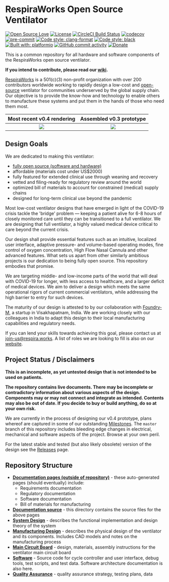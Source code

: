 # RespiraWorks Open Source Ventilator

[![Open Source Love](https://badges.frapsoft.com/os/v1/open-source.png?v=103)](open_source.md)
[![License](https://img.shields.io/badge/License-Apache%202.0-blue.svg)](https://opensource.org/licenses/Apache-2.0)
[![CircleCI Build Status](https://circleci.com/gh/RespiraWorks/Ventilator.svg?style=shield)](https://circleci.com/gh/RespiraWorks/Ventilator/tree/master)
[![codecov](https://codecov.io/gh/RespiraWorks/Ventilator/branch/master/graph/badge.svg)](https://codecov.io/gh/RespiraWorks/Ventilator)
[![pre-commit](https://img.shields.io/badge/pre--commit-enabled-brightgreen?logo=pre-commit&logoColor=white)](https://github.com/pre-commit/pre-commit)
[![Code style: clang-format](https://img.shields.io/badge/code%20style-clang--format-blue)](https://clang.llvm.org/docs/ClangFormat.html)
[![Code style: black](https://img.shields.io/badge/code%20style-black-000000.svg)](https://github.com/psf/black)
[![Built with: platformio](https://img.shields.io/badge/built%20with-platformio-orange)](https://platformio.org/)
[![GitHub commit activity](https://img.shields.io/github/commit-activity/m/RespiraWorks/Ventilator)](https://github.com/RespiraWorks/Ventilator/pulse)
[![Donate](https://img.shields.io/badge/donate-gofundme-blueviolet)](https://www.gofundme.com/f/RespiraWorks)

This is a common repository for all hardware and software components of the RespiraWorks open source ventilator.

**If you intend to contribute, please read our [wiki](https://github.com/RespiraWorks/Ventilator/wiki).**

[RespiraWorks](https://respira.works/) is a 501(c)(3) non-profit organization with over 200 contributors worldwide
working to rapidly design a low-cost and [open-source](open_source.md) ventilator for communities underserved by the
global supply chain. Our objective is to provide the know-how and technology to enable others to manufacture these
systems and put them in the hands of those who need them most.

|           Most recent v0.4 rendering            |            Assembled v0.3 prototype             |
|:-----------------------------------------------:|:-----------------------------------------------:|
| ![](manufacturing/images/rendering_smaller.jpg) | ![](manufacturing/images/assembled_smaller.jpg) |

## Design Goals

We are dedicated to making this ventilator:
* [fully open source (software and hardware)](open_source.md)
* affordable (materials cost under US$2000)
* fully featured for extended clinical use through weaning and recovery
* vetted and filing-ready for regulatory review around the world
* optimized bill of materials to account for constrained (medical) supply chains
* designed for long-term clinical use beyond the pandemic

Most low-cost ventilator designs that have emerged in light of the COVID-19 crisis tackle the 'bridge' problem —
keeping a patient alive for 6-8 hours of closely monitored care until they can be transitioned to a full
ventilator. We are designing that full ventilator, a highly valued medical device critical to care beyond the
current crisis.

Our design shall provide essential features such as an intuitive, localized user interface, adaptive pressure- and
volume-based operating modes, fine control of oxygen concentration, High Flow Nasal Cannula and other advanced features.
What sets us apart from other similarly ambitious projects is our dedication to being fully open source. This repository
embodies that promise.

We are targeting middle- and low-income parts of the world that will deal with COVID-19 for longer, with less access
to healthcare, and a larger deficit of medical devices. We aim to deliver a design which meets the same operational
rigors of current commercial ventilators, while addressing the high barrier to entry for such devices.

The maturity of our design is attested to by our collaboration with [Foundry-M](http://www.foundrym.in/), a startup
in Visakhapatnam, India. We are working closely with our colleagues in India to adapt this design to their local
manufacturing capabilities and regulatory needs.

If you can lend your skills towards achieving this goal, please contact us at
[join-us@respira.works](mailto:join-us@respira.works?subject=[GitHub]%20Join%20request). A list of roles we are looking
to fill is also on our [website](https://respira.works/join-us).

## Project Status / Disclaimers

**This is an incomplete, as yet untested design that is not intended to be used on patients.**

**The repository contains live documents. There may be incomplete or contradictory information about various aspects
of the design. Components may or may not connect and integrate as intended. Contents may also be out of date. If you
decide to buy or build anything, do so at your own risk.**

We are currently in the process of designing our v0.4 prototype, plans whereof are captured in some of our outstanding [Milestones](https://github.com/RespiraWorks/Ventilator/milestones). The `master` branch of this repository includes bleeding edge changes in electrical, mechanical and software aspects of the project. Browse at your own peril.

For the latest stable and tested (but also likely obsolete) version of the design see the [Releases](https://github.com/RespiraWorks/Ventilator/releases) page.

## Repository Structure

* [**Documentation pages (outside of repository)**](https://respiraworks.github.io/Ventilator/index.html) - these auto-generated pages (should eventually) include:
  * Requirements documentation
  * Regulatory documentation
  * Software documentation
  * Bill of materials for manufacturing
* [**Documentation source**](docs) - this directory contains the source files for the above pages
* [**System Design**](design) - describes the functional implementation and design theory of the system
* [**Manufacturing Design**](manufacturing) - describes the physical design of the ventilator and its components. Includes CAD models and notes on the manufacturing process
* [**Main Circuit Board**](pcb) - design, materials, assembly instructions for the ventilator main circuit board
* [**Software**](software) - Source code for cycle controller and user interface, debug tools, test scripts, and test data. Software architecture documentation is also here.
* [**Quality Assurance**](quality-assurance) - quality assurance strategy, testing plans, data
